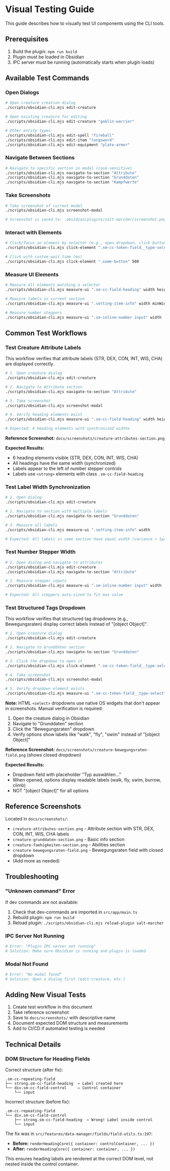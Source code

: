 # Visual Testing Guide

This guide describes how to visually test UI components using the CLI tools.

## Prerequisites

1. Build the plugin: `npm run build`
2. Plugin must be loaded in Obsidian
3. IPC server must be running (automatically starts when plugin loads)

## Available Test Commands

### Open Dialogs

```bash
# Open creature creation dialog
./scripts/obsidian-cli.mjs edit-creature

# Open existing creature for editing
./scripts/obsidian-cli.mjs edit-creature "goblin-warrior"

# Other entity types
./scripts/obsidian-cli.mjs edit-spell "fireball"
./scripts/obsidian-cli.mjs edit-item "longsword"
./scripts/obsidian-cli.mjs edit-equipment "plate-armor"
```

### Navigate Between Sections

```bash
# Navigate to specific section in modal (case-sensitive)
./scripts/obsidian-cli.mjs navigate-to-section "Attribute"
./scripts/obsidian-cli.mjs navigate-to-section "Grunddaten"
./scripts/obsidian-cli.mjs navigate-to-section "Kampfwerte"
```

### Take Screenshots

```bash
# Take screenshot of current modal
./scripts/obsidian-cli.mjs screenshot-modal

# Screenshot is saved to: .obsidian/plugins/salt-marcher/screenshot.png
```

### Interact with Elements

```bash
# Click/focus an element by selector (e.g., open dropdown, click button)
./scripts/obsidian-cli.mjs click-element ".sm-cc-token-field__type-select"

# Click with custom wait time (ms)
./scripts/obsidian-cli.mjs click-element ".some-button" 500
```

### Measure UI Elements

```bash
# Measure all elements matching a selector
./scripts/obsidian-cli.mjs measure-ui ".sm-cc-field-heading" width height

# Measure labels in current section
./scripts/obsidian-cli.mjs measure-ui ".setting-item-info" width minWidth

# Measure number steppers
./scripts/obsidian-cli.mjs measure-ui ".sm-inline-number input" width
```

## Common Test Workflows

### Test Creature Attribute Labels

This workflow verifies that attribute labels (STR, DEX, CON, INT, WIS, CHA) are displayed correctly.

```bash
# 1. Open creature dialog
./scripts/obsidian-cli.mjs edit-creature

# 2. Navigate to Attribute section
./scripts/obsidian-cli.mjs navigate-to-section "Attribute"

# 3. Take screenshot
./scripts/obsidian-cli.mjs screenshot-modal

# 4. Verify heading elements exist
./scripts/obsidian-cli.mjs measure-ui ".sm-cc-field-heading" width height

# Expected: 6 heading elements with synchronized widths
```

**Reference Screenshot:** `docs/screenshots/creature-attributes-section.png`

**Expected Results:**
- 6 heading elements visible (STR, DEX, CON, INT, WIS, CHA)
- All headings have the same width (synchronized)
- Labels appear to the left of number stepper controls
- Labels use `<strong>` elements with class `.sm-cc-field-heading`

### Test Label Width Synchronization

```bash
# 1. Open dialog
./scripts/obsidian-cli.mjs edit-creature

# 2. Navigate to section with multiple labels
./scripts/obsidian-cli.mjs navigate-to-section "Grunddaten"

# 3. Measure all labels
./scripts/obsidian-cli.mjs measure-ui ".setting-item-info" width

# Expected: All labels in same section have equal width (variance < 1px)
```

### Test Number Stepper Width

```bash
# 1. Open dialog and navigate to attributes
./scripts/obsidian-cli.mjs edit-creature
./scripts/obsidian-cli.mjs navigate-to-section "Attribute"

# 2. Measure stepper inputs
./scripts/obsidian-cli.mjs measure-ui ".sm-inline-number input" width

# Expected: All steppers auto-sized to fit max value
```

### Test Structured Tags Dropdown

This workflow verifies that structured tag dropdowns (e.g., Bewegungsraten) display correct labels instead of "[object Object]".

```bash
# 1. Open creature dialog
./scripts/obsidian-cli.mjs edit-creature

# 2. Navigate to Grunddaten section
./scripts/obsidian-cli.mjs navigate-to-section "Grunddaten"

# 3. Click the dropdown to open it
./scripts/obsidian-cli.mjs click-element ".sm-cc-token-field__type-select"

# 4. Take screenshot
./scripts/obsidian-cli.mjs screenshot-modal

# 5. Verify dropdown element exists
./scripts/obsidian-cli.mjs measure-ui ".sm-cc-token-field__type-select" width height
```

**Note:** HTML `<select>` dropdowns use native OS widgets that don't appear in screenshots. Manual verification is required:
1. Open the creature dialog in Obsidian
2. Navigate to "Grunddaten" section
3. Click the "Bewegungsraten" dropdown
4. Verify options show labels like "walk", "fly", "swim" instead of "[object Object]"

**Reference Screenshot:** `docs/screenshots/creature-bewegungsraten-field.png` (shows closed dropdown)

**Expected Results:**
- Dropdown field with placeholder "Typ auswählen..."
- When opened, options display readable labels (walk, fly, swim, burrow, climb)
- NOT "[object Object]" for all options

## Reference Screenshots

Located in `docs/screenshots/`:

- `creature-attributes-section.png` - Attribute section with STR, DEX, CON, INT, WIS, CHA labels
- `creature-grunddaten-section.png` - Basic info section
- `creature-faehigkeiten-section.png` - Abilities section
- `creature-bewegungsraten-field.png` - Bewegungsraten field with closed dropdown
- (Add more as needed)

## Troubleshooting

### "Unknown command" Error

If dev commands are not available:

1. Check that dev-commands are imported in `src/app/main.ts`
2. Rebuild plugin: `npm run build`
3. Reload plugin: `./scripts/obsidian-cli.mjs reload-plugin salt-marcher`

### IPC Server Not Running

```bash
# Error: "Plugin IPC server not running"
# Solution: Make sure Obsidian is running and plugin is loaded
```

### Modal Not Found

```bash
# Error: "No modal found"
# Solution: Open a dialog first (edit-creature, etc.)
```

## Adding New Visual Tests

1. Create test workflow in this document
2. Take reference screenshot
3. Save to `docs/screenshots/` with descriptive name
4. Document expected DOM structure and measurements
5. Add to CI/CD if automated testing is needed

## Technical Details

### DOM Structure for Heading Fields

Correct structure (after fix):
```
.sm-cc-repeating-field
├── strong.sm-cc-field-heading  ← Label created here
└── div.sm-cc-field-control     ← Control container
    └── input
```

Incorrect structure (before fix):
```
.sm-cc-repeating-field
└── div.sm-cc-field-control
    ├── strong.sm-cc-field-heading  ← Wrong! Label inside control
    └── input
```

The fix was in `src/features/data-manager/fields/field-utils.ts:197`:
- **Before:** `renderHeadingCore({ container: controlContainer, ... })`
- **After:** `renderHeadingCore({ container: container, ... })`

This ensures heading labels are rendered at the correct DOM level, not nested inside the control container.
